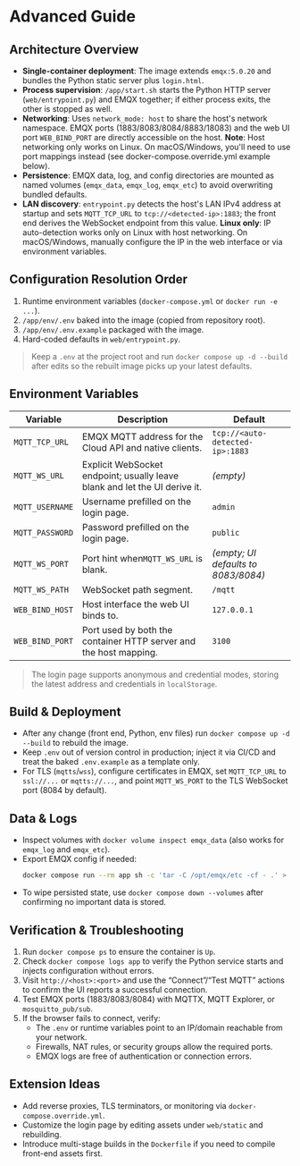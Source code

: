 # Advanced Guide

## Architecture Overview

- **Single-container deployment**: The image extends `emqx:5.0.20` and bundles the Python static server plus `login.html`.
- **Process supervision**: `/app/start.sh` starts the Python HTTP server (`web/entrypoint.py`) and EMQX together; if either process exits, the other is stopped as well.
- **Networking**: Uses `network_mode: host` to share the host's network namespace. EMQX ports (1883/8083/8084/8883/18083) and the web UI port `WEB_BIND_PORT` are directly accessible on the host. **Note**: Host networking only works on Linux. On macOS/Windows, you'll need to use port mappings instead (see docker-compose.override.yml example below).
- **Persistence**: EMQX data, log, and config directories are mounted as named volumes (`emqx_data`, `emqx_log`, `emqx_etc`) to avoid overwriting bundled defaults.
- **LAN discovery**: `entrypoint.py` detects the host's LAN IPv4 address at startup and sets `MQTT_TCP_URL` to `tcp://<detected-ip>:1883`; the front end derives the WebSocket endpoint from this value. **Linux only**: IP auto-detection works only on Linux with host networking. On macOS/Windows, manually configure the IP in the web interface or via environment variables.

## Configuration Resolution Order

1. Runtime environment variables (`docker-compose.yml` or `docker run -e ...`).
2. `/app/env/.env` baked into the image (copied from repository root).
3. `/app/env/.env.example` packaged with the image.
4. Hard-coded defaults in `web/entrypoint.py`.

> Keep a `.env` at the project root and run `docker compose up -d --build` after edits so the rebuilt image picks up your latest defaults.

## Environment Variables


| Variable        | Description                                                                | Default                             |
| --------------- | -------------------------------------------------------------------------- | ----------------------------------- |
| `MQTT_TCP_URL`  | EMQX MQTT address for the Cloud API and native clients.                    | `tcp://<auto-detected-ip>:1883`     |
| `MQTT_WS_URL`   | Explicit WebSocket endpoint; usually leave blank and let the UI derive it. | *(empty)*                           |
| `MQTT_USERNAME` | Username prefilled on the login page.                                      | `admin`                             |
| `MQTT_PASSWORD` | Password prefilled on the login page.                                      | `public`                            |
| `MQTT_WS_PORT`  | Port hint when`MQTT_WS_URL` is blank.                                      | *(empty; UI defaults to 8083/8084)* |
| `MQTT_WS_PATH`  | WebSocket path segment.                                                    | `/mqtt`                             |
| `WEB_BIND_HOST` | Host interface the web UI binds to.                                        | `127.0.0.1`                         |
| `WEB_BIND_PORT` | Port used by both the container HTTP server and the host mapping.          | `3100`                              |

> The login page supports anonymous and credential modes, storing the latest address and credentials in `localStorage`.

## Build & Deployment

- After any change (front end, Python, env files) run `docker compose up -d --build` to rebuild the image.
- Keep `.env` out of version control in production; inject it via CI/CD and treat the baked `.env.example` as a template only.
- For TLS (`mqtts`/`wss`), configure certificates in EMQX, set `MQTT_TCP_URL` to `ssl://...` or `mqtts://...`, and point `MQTT_WS_PORT` to the TLS WebSocket port (8084 by default).

## Data & Logs

- Inspect volumes with `docker volume inspect emqx_data` (also works for `emqx_log` and `emqx_etc`).
- Export EMQX config if needed:
  ```bash
  docker compose run --rm app sh -c 'tar -C /opt/emqx/etc -cf - .' > emqx-etc.tar
  ```
- To wipe persisted state, use `docker compose down --volumes` after confirming no important data is stored.

## Verification & Troubleshooting

1. Run `docker compose ps` to ensure the container is `Up`.
2. Check `docker compose logs app` to verify the Python service starts and injects configuration without errors.
3. Visit `http://<host>:<port>` and use the “Connect”/“Test MQTT” actions to confirm the UI reports a successful connection.
4. Test EMQX ports (1883/8083/8084) with MQTTX, MQTT Explorer, or `mosquitto_pub/sub`.
5. If the browser fails to connect, verify:
   - The `.env` or runtime variables point to an IP/domain reachable from your network.
   - Firewalls, NAT rules, or security groups allow the required ports.
   - EMQX logs are free of authentication or connection errors.

## Extension Ideas

- Add reverse proxies, TLS terminators, or monitoring via `docker-compose.override.yml`.
- Customize the login page by editing assets under `web/static` and rebuilding.
- Introduce multi-stage builds in the `Dockerfile` if you need to compile front-end assets first.
